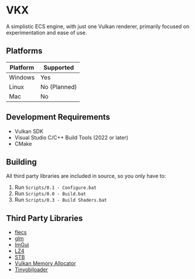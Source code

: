 # VKX

A simplistic ECS engine, with just one Vulkan renderer, primarily focused on experimentation and ease of use.

## Platforms

| Platform        | Supported |
| --------------- | --------- |
| Windows | Yes |
| Linux | No (Planned) |
| Mac | No |

## Development Requirements

- Vulkan SDK
- Visual Studio C/C++ Build Tools (2022 or later)
- CMake

## Building

All third party libraries are included in source, so you only have to:
1. Run `Scripts/0.1 - Configure.bat`
2. Run `Scripts/0.0 - Build.bat`
3. Run `Scripts/0.3 - Build Shaders.bat`

## Third Party Libraries

- [flecs](https://www.flecs.dev/flecs/)
- [glm](https://github.com/g-truc/glm)
- [ImGui](https://github.com/ocornut/imgui)
- [LZ4](https://github.com/lz4/lz4)
- [STB](https://github.com/nothings/stb)
- [Vulkan Memory Allocator](https://gpuopen.com/vulkan-memory-allocator/)
- [Tinyobjloader](https://github.com/tinyobjloader/tinyobjloader)